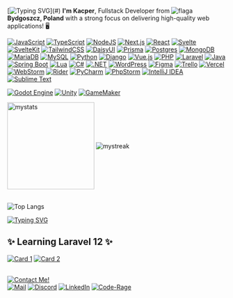[![Typing SVG](https://readme-typing-svg.demolab.com?font=Jost&weight=600&size=26&duration=3500&pause=1500&color=BD93F9&width=300&height=42&lines=Welcome+to+my+profile+!)](#)  
**I'm Kacper**, Fullstack Developer from ![flaga](https://github.com/user-attachments/assets/750a85a1-06d6-402a-b716-eea912380e0b) **Bydgoszcz, Poland** with a strong focus on delivering high-quality web applications! 🖥

[![JavaScript](https://img.shields.io/badge/JavaScript-F7DF1E?logo=javascript&logoColor=000)](#) 
[![TypeScript](https://img.shields.io/badge/TypeScript-3178C6?logo=typescript&logoColor=fff)](#) 
[![NodeJS](https://img.shields.io/badge/Node.js-6DA55F?logo=node.js&logoColor=white)](#)
[![Next.js](https://img.shields.io/badge/Next.js-black?logo=next.js&logoColor=white)](#)
[![React](https://img.shields.io/badge/React-%2320232a.svg?logo=react&logoColor=%2361DAFB)](#)
[![Svelte](https://img.shields.io/badge/Svelte-%23f1413d.svg?logo=svelte&logoColor=white)](#) 
[![SvelteKit](https://img.shields.io/badge/SvelteKit-%23f1413d.svg?logo=svelte&logoColor=white)](#) 
[![TailwindCSS](https://img.shields.io/badge/Tailwind%20CSS-%2338B2AC.svg?logo=tailwind-css&logoColor=white)](#) 
[![DaisyUI](https://img.shields.io/badge/DaisyUI-5A0EF8?logo=daisyui&logoColor=fff)](#)
[![Prisma](https://img.shields.io/badge/Prisma-2D3748?logo=prisma&logoColor=white)](#)
[![Postgres](https://img.shields.io/badge/Postgres-%23316192.svg?logo=postgresql&logoColor=white)](#)
[![MongoDB](https://img.shields.io/badge/MongoDB-%234ea94b.svg?logo=mongodb&logoColor=white)](#)
[![MariaDB](https://img.shields.io/badge/MariaDB-003545?logo=mariadb&logoColor=white)](#)
[![MySQL](https://img.shields.io/badge/MySQL-4479A1?logo=mysql&logoColor=fff)](#)
[![Python](https://img.shields.io/badge/Python-3776AB?logo=python&logoColor=fff)](#) 
[![Django](https://img.shields.io/badge/Django-%23092E20.svg?logo=django&logoColor=white)](#) 
[![Vue.js](https://img.shields.io/badge/Vue.js-4FC08D?logo=vuedotjs&logoColor=fff)](#) 
[![PHP](https://img.shields.io/badge/php-%23777BB4.svg?&logo=php&logoColor=white)](#) 
[![Laravel](https://img.shields.io/badge/Laravel-%23FF2D20.svg?logo=laravel&logoColor=white)](#) 
[![Java](https://img.shields.io/badge/Java-%23ED8B00.svg?logo=openjdk&logoColor=white)](#)
[![Spring Boot](https://img.shields.io/badge/Spring%20Boot-6DB33F?logo=springboot&logoColor=fff)](#)
[![Lua](https://img.shields.io/badge/Lua-%232C2D72.svg?logo=lua&logoColor=white)](#)
[![C#](https://custom-icon-badges.demolab.com/badge/C%23-%23239120.svg?logo=cshrp&logoColor=white)](#)
[![.NET](https://img.shields.io/badge/.NET-512BD4?logo=dotnet&logoColor=fff)](#)
[![WordPress](https://img.shields.io/badge/WordPress-%2321759B.svg?logo=wordpress&logoColor=white)](#)
[![Figma](https://img.shields.io/badge/Figma-F24E1E?logo=figma&logoColor=white)](#)
[![Trello](https://img.shields.io/badge/Trello-0052CC?logo=trello&logoColor=fff)](#)
[![Vercel](https://img.shields.io/badge/Vercel-%23000000.svg?logo=vercel&logoColor=white)](#)
[![WebStorm](https://img.shields.io/badge/WebStorm-000?logo=webstorm&logoColor=fff)](#)
[![Rider](https://img.shields.io/badge/Rider-000?logo=rider&logoColor=fff)](#)
[![PyCharm](https://img.shields.io/badge/PyCharm-000?logo=pycharm&logoColor=fff)](#)
[![PhpStorm](https://img.shields.io/badge/PhpStorm-000?logo=phpstorm&logoColor=fff)](#)
[![IntelliJ IDEA](https://img.shields.io/badge/IntelliJIDEA-000000.svg?logo=intellij-idea&logoColor=white)](#)
[![Sublime Text](https://img.shields.io/badge/Sublime%20Text-%23575757.svg?logo=sublime-text&logoColor=important)](#)

[![Godot Engine](https://img.shields.io/badge/Godot-%23FFFFFF.svg?logo=godot-engine)](#)
[![Unity](https://img.shields.io/badge/Unity-%23000000.svg?logo=unity&logoColor=white)](#)
[![GameMaker](https://img.shields.io/badge/GameMaker-000?logo=gamemaker&logoColor=fff)](#)

<span>
  <img height=200 align="center" src="https://github-readme-stats-wsmajts-projects.vercel.app/api?username=wsmajt&show_icons=true&theme=tokyonight&rank_icon=github&custom_title=Statistics&card_width=384&hide_border=true&text_color=BD93F9&title_color=FF79C6&icon_color=50FA7B&t6" alt="mystats" />
</span>
<span>
  <img align="center" src="https://github-readme-streak-stats-wsmajts-projects.vercel.app/?user=wsmajt&theme=tokyonight&fire=FF5555&card_width=393&border_radius=4&card_height=199.8&hide_border=true&stroke=50FA7B&ring=FF79C6&currStreakNum=BD93F9&sideNums=BD93F9&currStreakLabel=BD93F9&sideLabels=FF79C6&dates=50FA7B&t2" alt="mystreak"/>
</span>

\
![Top Langs](https://github-readme-stats-wsmajts-projects.vercel.app/api/top-langs/?username=wsmajt&layout=compact&theme=tokyonight&langs_count=10&card_width=991&hide_border=true&text_color=50FA7B&title_color=FF79C6&icon_color=50FA7B&t3)

[![Typing SVG](https://readme-typing-svg.demolab.com?font=Jost&weight=600&size=26&duration=3500&pause=1500&color=BD93F9&width=300&height=42&lines=%F0%9F%94%A8+Recently+working+on%3A)](#)
## **✨ Learning Laravel 12 ✨**  
[![Card 1](https://github-readme-stats-wsmajts-projects.vercel.app/api/pin/?username=wsmajt&repo=laravel-react-skeleton&theme=tokyonight&hide_border=true&text_color=BD93F9&icon_color=50FA7B&title_color=FF79C6&t3)](https://github.com/wsmajt/laravel-react-skeleton)
[![Card 2](https://github-readme-stats-wsmajts-projects.vercel.app/api/pin/?username=wsmajt&repo=laravel-todolist&theme=tokyonight&hide_border=true&text_color=BD93F9&icon_color=50FA7B&title_color=FF79C6&6)](https://github.com/wsmajt/laravel-todolist)

\
[<img alt="Contact Me!" src="https://img.shields.io/badge/inquires%3F-contact_me-8850D9?style=flat">](#)  
[<img alt="Mail" src="https://img.shields.io/badge/Email-D14836?logo=gmail&logoColor=white">](mailto:contact@code-rage.net) 
[<img alt="Discord" src="https://img.shields.io/badge/wsmajt-%235865F2.svg?&logo=discord&logoColor=white">](#) 
[<img alt="LinkedIn" src="https://custom-icon-badges.demolab.com/badge/LinkedIn-0A66C2?logo=linkedin-white&logoColor=fff">](https://www.linkedin.com/in/kacperm-wsmajt)
[<img alt="Code-Rage" src="https://img.shields.io/badge/%7BCode--Rage%7D-Software_House-AE6FFF?labelColor=8A4DFF">](https://code-rage.net/)

